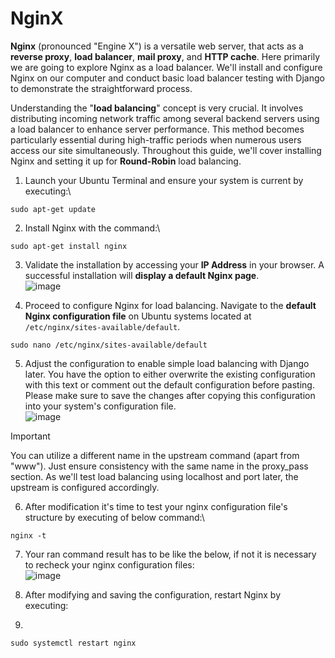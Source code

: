 # NginX
**Nginx** (pronounced "Engine X") is a versatile web server, that acts as a **reverse proxy**, **load balancer**, **mail proxy**, and **HTTP cache**. Here primarily we are going to explore  Nginx as a load balancer. We'll install and configure Nginx on our computer and conduct basic load balancer testing with Django to demonstrate the straightforward process.

Understanding the "**load balancing**" concept is very crucial. It involves distributing incoming network traffic among several backend servers using a load balancer to enhance server performance. This method becomes particularly essential during high-traffic periods when numerous users access our site simultaneously. Throughout this guide, we'll cover installing Nginx and setting it up for **Round-Robin** load balancing.

1. Launch your Ubuntu Terminal and ensure your system is current by executing:\
```
sudo apt-get update
```
2. Install Nginx with the command:\
```
sudo apt-get install nginx
```
3. Validate the installation by accessing your **IP Address** in your browser. A successful installation will **display a default Nginx page**.\
![image](https://github.com/mrkhorasani/NginX/assets/51242725/4f798d3e-4ad3-4f66-b438-8ea8b7528cc0)
 
4. Proceed to configure Nginx for load balancing. Navigate to the **default Nginx configuration file** on Ubuntu systems located at `/etc/nginx/sites-available/default`.
```
sudo nano /etc/nginx/sites-available/default
```
5. Adjust the configuration to enable simple load balancing with Django later. You have the option to either overwrite the existing configuration with this text or comment out the default configuration before pasting. Please make sure to save the changes after copying this configuration into your system's configuration file.\
![image](https://github.com/mrkhorasani/NginX/assets/51242725/bb5a3781-7a11-4a05-9f9b-9750a1279fdf)



> [!IMPORTANT]  
> You can utilize a different name in the upstream command (apart from "www"). Just ensure consistency with the same name in the proxy_pass section. As we'll test load balancing using localhost and port later, the upstream is configured accordingly.

6. After modification it's time to test your nginx configuration file's structure by executing of below command:\
```
nginx -t
```
7. Your ran command result has to be like the below, if not it is necessary to recheck your nginx configuration files:\
![image](https://github.com/mrkhorasani/NginX/assets/51242725/06991034-6ac8-4296-b6fc-8508c5ea3f46)

 
8. After modifying and saving the configuration, restart Nginx by executing:
9. 
```
sudo systemctl restart nginx
```
